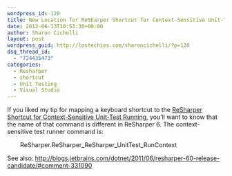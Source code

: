 ```yaml
---
wordpress_id: 120
title: New Location for ReSharper Shortcut for Context-Sensitive Unit-Test Running
date: 2012-06-13T10:53:30+00:00
author: Sharon Cichelli
layout: post
wordpress_guid: http://lostechies.com/sharoncichelli/?p=120
dsq_thread_id:
  - "724435473"
categories:
  - Resharper
  - shortcut
  - Unit Testing
  - Visual Studio
---
```

If you liked my tip for mapping a keyboard shortcut to the [ReSharper Shortcut for Context-Sensitive Unit-Test Running](https://lostechies.com/sharoncichelli/2010/06/20/resharper-shortcut-for-context-sensitive-unit-test-running/), you&#8217;ll want to know that the name of that command is different in ReSharper 6. The context-sensitive test runner command is:

<p style="padding-left:30px;">
  ReSharper.ReSharper_ReSharper_UnitTest_RunContext
</p>

See also: <http://blogs.jetbrains.com/dotnet/2011/06/resharper-60-release-candidate/#comment-331090>